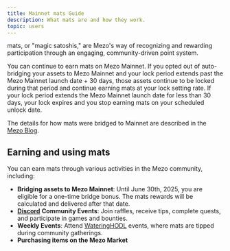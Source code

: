 ```yaml
---
title: Mainnet mats Guide
description: What mats are and how they work.
topic: users
---
```


mats, or "magic satoshis," are Mezo's way of recognizing and rewarding participation through an engaging, community-driven point system.

You can continue to earn mats on Mezo Mainnet. If you opted out of auto-bridging your assets to Mezo Mainnet and your lock period extends past the Mezo Mainnet launch date + 30 days, those assets continue to be locked during that period and continue earning mats at your lock setting rate. If your lock period extends the Mezo Mainnet launch date for less than 30 days, your lock expires and you stop earning mats on your scheduled unlock date.

The details for how mats were bridged to Mainnet are described in the [Mezo Blog](https://mezo.org/blog/final-steps-before-mainnet-activating-your-mats-rewards/).

## Earning and using mats

You can earn mats through various activities in the Mezo community, including:

* **Bridging assets to Mezo Mainnet**: Until June 30th, 2025, you are eligible for a one-time bridge bonus. The mats rewards will be calculated and delivered after that date.
* [**Discord**](https://discord.com/invite/mezo) **Community Events**: Join raffles, receive tips, complete quests, and participate in games and bounties.
* **Weekly Events**: Attend [WateringHODL](https://discord.com/invite/mezo) events, where mats are tipped during community gatherings.
* **Purchasing items on the Mezo Market**
